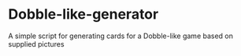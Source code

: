 # Dobble-like-generator
A simple script for generating cards for a Dobble-like game based on supplied pictures
